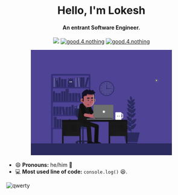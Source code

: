 <h1 align="center">Hello, I'm Lokesh</h1>
<h4 align="center">
An entrant Software Engineer.
</h4>

<!-- <p align="left"> <a href="https://github.com/ryo-ma/github-profile-trophy"><img src="https://github-profile-trophy.vercel.app/?username=DevLok2017" alt="qwerty" /></a> </p> -->

<p align="center">
<a href="https://twitter.com/lokeshv_99" alt="Twitter">
<img src="https://img.shields.io/badge/Twitter-lokeshv_99-blue?style=for-the-badge&logo=twitter" /></a>
<a href="https://instagram.com/good.4.nothing" target="blank"><img src="https://img.shields.io/badge/Instagram-good.4.nothing-red?style=for-the-badge&logo=instagram" alt="good.4.nothing" /></a>
<a href="https://www.linkedin.com/in/lokesh-vashishtha/" target="blank"><img src="https://img.shields.io/badge/Linkedin-lokesh%20vashishtha-royalblue?style=for-the-badge&logo=linkedin" alt="good.4.nothing" /></a>
</p>

<p align="center">
<img alt="CodingGIF" src="https://github.com/DevLok2017/DevLok2017/blob/main/Coding.gif?raw=true" height="280" />
<p/>

- :smile: **Pronouns:** he/him :boy:
- :computer: **Most used line of code:** `console.log()` :laughing:.

<!-- <p><img align="left" src="https://github-readme-stats.vercel.app/api/top-langs?username=DevLok2017&show_icons=true&locale=en&layout=compact" alt="DevLok2017" /></p> -->

<!-- <p>&nbsp;<img align="center" src="https://github-readme-stats.vercel.app/api?username=DevLok2017&show_icons=true&locale=en" alt="DevLok2017" /></p> -->

<p align="left"> <img src="https://komarev.com/ghpvc/?username=DevLok2017&label=Profile%20views&color=0e75b6&style=flat" alt="qwerty" /> </p>